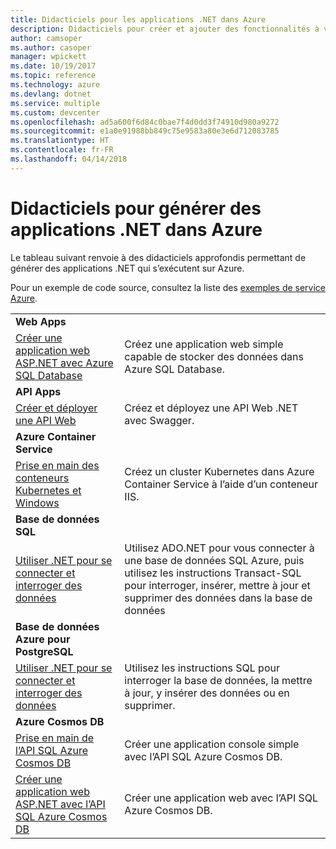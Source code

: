 ```yaml
---
title: Didacticiels pour les applications .NET dans Azure
description: Didacticiels pour créer et ajouter des fonctionnalités à vos applications .NET web et mobiles à l’aide des services Azure.
author: camsoper
ms.author: casoper
manager: wpickett
ms.date: 10/19/2017
ms.topic: reference
ms.technology: azure
ms.devlang: dotnet
ms.service: multiple
ms.custom: devcenter
ms.openlocfilehash: ad5a600f6d84c0bae7f4d0dd3f74910d980a9272
ms.sourcegitcommit: e1a0e91988bb849c75e9583a80e3e6d712083785
ms.translationtype: HT
ms.contentlocale: fr-FR
ms.lasthandoff: 04/14/2018
---
```

# <a name="tutorials-for-building-net-apps-in-azure"></a>Didacticiels pour générer des applications .NET dans Azure

Le tableau suivant renvoie à des didacticiels approfondis permettant de générer des applications .NET qui s’exécutent sur Azure.

Pour un exemple de code source, consultez la liste des [exemples de service Azure](https://azure.microsoft.com/resources/samples/?platform=dotnet).

| | |
|---|---|
| **Web Apps**||
| [Créer une application web ASP.NET avec Azure SQL Database][1] | Créez une application web simple capable de stocker des données dans Azure SQL Database. | 
| **API Apps**||
| [Créer et déployer une API Web][3] | Créez et déployez une API Web .NET avec Swagger. | 
| **Azure Container Service** ||
| [Prise en main des conteneurs Kubernetes et Windows][4] | Créez un cluster Kubernetes dans Azure Container Service à l’aide d’un conteneur IIS.
| **Base de données SQL** ||
| [Utiliser .NET pour se connecter et interroger des données][5] | Utilisez ADO.NET pour vous connecter à une base de données SQL Azure, puis utilisez les instructions Transact-SQL pour interroger, insérer, mettre à jour et supprimer des données dans la base de données | 
| **Base de données Azure pour PostgreSQL** ||
| [Utiliser .NET pour se connecter et interroger des données][6] | Utilisez les instructions SQL pour interroger la base de données, la mettre à jour, y insérer des données ou en supprimer. | 
| **Azure Cosmos DB** ||
| [Prise en main de l’API SQL Azure Cosmos DB][7] | Créer une application console simple avec l’API SQL Azure Cosmos DB. | 
| [Créer une application web ASP.NET avec l’API SQL Azure Cosmos DB][8] | Créer une application web avec l’API SQL Azure Cosmos DB. | 

[1]: /azure/app-service-web/app-service-web-tutorial-dotnet-sqldatabase
[2]: /azure/cosmos-db/sql-api-dotnet-application
[3]: /azure/app-service-api/app-service-api-dotnet-get-started
[4]: /azure/container-service/container-service-kubernetes-windows-walkthrough
[5]: /azure/sql-database/sql-database-connect-query-dotnet
[6]: /azure/postgresql/connect-csharp
[7]: /azure/cosmos-db/sql-api-get-started
[8]: /azure/cosmos-db/sql-api-dotnet-application
